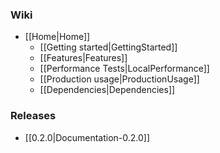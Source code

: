 ### Wiki
* [[Home|Home]]
  * [[Getting started|GettingStarted]]
  * [[Features|Features]]
  * [[Performance Tests|LocalPerformance]]
  * [[Production usage|ProductionUsage]]
  * [[Dependencies|Dependencies]]

### Releases
* [[0.2.0|Documentation-0.2.0]]